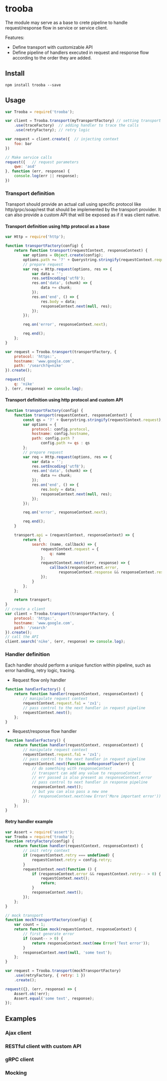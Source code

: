 # trooba

The module may serve as a base to crete pipeline to handle request/response flow in service or service client.

Features:
* Define transport with customizable API
* Define pipeline of handlers executed in request and response flow according to the order they are added.

## Install

```
npm install trooba --save
```

## Usage

```js
var Trooba = require('trooba');

var client = Trooba.transport(myTransportFactory) // setting transport or you can use module reference
    .use(traceFactory)  // adding handler to trace the calls
    .use(retryFactory); // retry logic

var request = client.create({  // injecting context
    foo: bar   
})

// Make service calls
request({   // request parameters
    qwe: 'asd'
}, function (err, response) {
    console.log(err || response);
})
```

### Transport definition

Transport should provide an actual call using specific protocol like http/grpc/soap/rest that should be implemented by the transport provider.
It can also provide a custom API that will be exposed as if it was client native.

#### Transport definition using http protocol as a base
```js
var Http = require('http');

function transportFactory(config) {
    return function transport(requestContext, responseContext) {
        var options = Object.create(config);
        options.path += '?' + Querystring.stringify(requestContext.request);
        // prepare request
        var req = Http.request(options, res => {
            var data = '';
            res.setEncoding('utf8');
            res.on('data', (chunk) => {
                data += chunk;
            });
            res.on('end', () => {
                res.body = data;
                responseContext.next(null, res);
            });
        });

        req.on('error', responseContext.next);

        req.end();
    };
}

var request = Trooba.transport(transportFactory, {
    protocol: 'https:',
    hostname: 'www.google.com',
    path: '/search?q=nike'
}).create();

request({
    q: 'nike'
}, (err, response) => console.log);
```

#### Transport definition using http protocol and custom API

```js
function transportFactory(config) {
    function transport(requestContext, responseContext) {
        const qs = '?' + Querystring.stringify(requestContext.request);
        var options = {
            protocol: config.protocol,
            hostname: config.hostname,
            path: config.path ?
                config.path += qs : qs
        };
        // prepare request
        var req = Http.request(options, res => {
            var data = '';
            res.setEncoding('utf8');
            res.on('data', (chunk) => {
                data += chunk;
            });
            res.on('end', () => {
                res.body = data;
                responseContext.next(null, res);
            });
        });

        req.on('error', responseContext.next);

        req.end();
    }

    transport.api = (requestContext, responseContext) => {
        return {
            search: (name, callback) => {
                requestContext.request = {
                    q: name
                };
                requestContext.next((err, response) => {
                    callback(responseContext.error,
                        responseContext.response && responseContext.response.body);
                });
            }
        };
    };

    return transport;
}
// create a client
var client = Trooba.transport(transportFactory, {
    protocol: 'https:',
    hostname: 'www.google.com',
    path: '/search'
}).create();
// call the API
client.search('nike', (err, response) => console.log);
```

### Handler definition

Each handler should perform a unique function within pipeline, such as error handling, retry logic, tracing.

* Request flow only handler

```js
function handlerFactory() {
    return function handler(requestContext, responseContext) {
        // manipulate request context
        requestContext.request.fa1 = 'zx1';
        // pass control to the next handler in request pipeline
        requestContext.next();
    };
}
```

* Request/response flow handler

```js
function handlerFactory() {
    return function handler(requestContext, responseContext) {
        // manipulate request context
        requestContext.request.fa1 = 'zx1';
        // pass control to the next handler in request pipeline
        requestContext.next(function onResponseFlow(err) {
            // do something with responseContext
            // transport can add any value to responseContext
            // err passed is also present as responseContext.error
            // pass control to next handler in response pipeline
            responseContext.next();
            // but you can also pass a new one
            // responseContext.next(new Error('More important error'))
        });
    };
}
```

#### Retry handler example

```js
var Assert = require('assert');
var Trooba = require('trooba');
function retryFactory(config) {
    return function handler(requestContext, responseContext) {
        // init retry context
        if (requestContext.retry === undefined) {
            requestContext.retry = config.retry;
        }
        requestContext.next(function () {
            if (responseContext.error && requestContext.retry-- > 0) {
                requestContext.next();
                return;
            }
            responseContext.next();
        });
    };
}

// mock transport
function mockTransportFactory(config) {
    var count = 1;
    return function mock(requestContext, responseContext) {
        // first generate error
        if (count-- > 0) {
            return responseContext.next(new Error('Test error'));
        }
        responseContext.next(null, 'some text');
    };
}

var request = Trooba.transport(mockTransportFactory)
    .use(retryFactory, { retry: 1 })
    .create();

request({}, (err, response) => {
    Assert.ok(!err);
    Assert.equal('some text', response);
});
```

## Examples

### Ajax client

### RESTful client with custom API

### gRPC client

### Mocking

